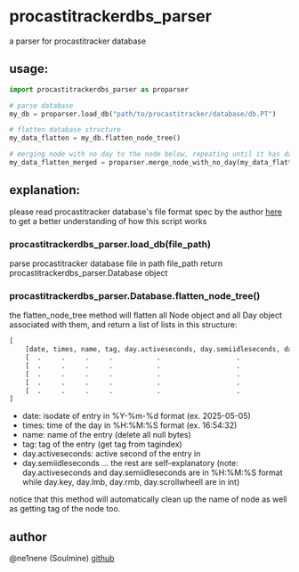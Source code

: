 # procastitrackerdbs_parser
a parser for procastitracker database

## usage:

```python
import procastitrackerdbs_parser as proparser

# parse database
my_db = proparser.load_db("path/to/procastitracker/database/db.PT")

# flatten database structure
my_data_flatten = my_db.flatten_node_tree()

# merging node with no day to the node below, repeating until it has day
my_data_flatten_merged = proparser.merge_node_with_no_day(my_data_flatten)
```

## explanation:
please read procastitracker database's file format spec by the author [here](./file_format.txt) to get a better understanding of how this script works

### procastitrackerdbs_parser.load_db(file_path)
parse procastitracker database file in path file_path
return procastitrackerdbs_parser.Database object

### procastitrackerdbs_parser.Database.flatten_node_tree()
the flatten_node_tree method will flatten all Node object and all Day object associated with them, and return a list of lists in this structure:
```python
[
    [date, times, name, tag, day.activeseconds, day.semiidleseconds, day.key, day.lmb, day.rmb, day.scrollwheell]
    [  .     .     .     .           .                   .              .        .        .        .            ]
    [  .     .     .     .           .                   .              .        .        .        .            ]
    [  .     .     .     .           .                   .              .        .        .        .            ]
    [  .     .     .     .           .                   .              .        .        .        .            ]
    [  .     .     .     .           .                   .              .        .        .        .            ]
]
```
 - date: isodate of entry in %Y-%m-%d format (ex. 2025-05-05)
 - times: time of the day in %H:%M:%S format (ex. 16:54:32)
 - name: name of the entry (delete all null bytes)
 - tag: tag of the entry (get tag from tagindex)
 - day.activeseconds: active second of the entry in 
 - day.semiidleseconds
... the rest are self-explanatory
(note: day.activeseconds and day.semiidleseconds are in %H:%M:%S format while day.key, day.lmb, day.rmb, day.scrollwheell are in int)

notice that this method will automatically clean up the name of node as well as getting tag of the node too.

## author
@ne1nene (Soulmine) [github](https://github.com/ne1nene1/)
